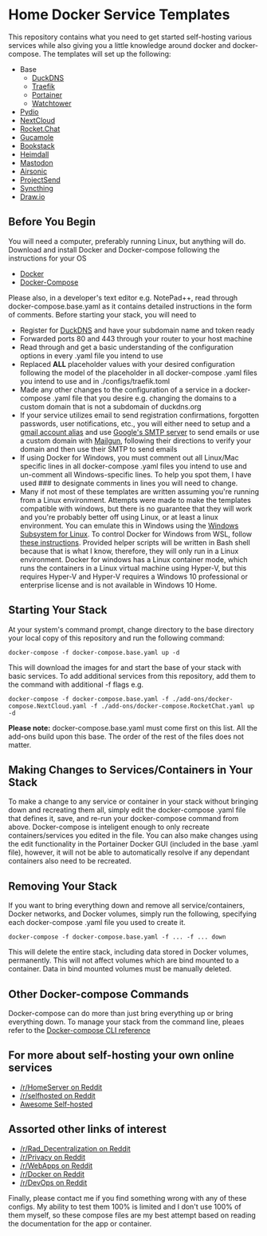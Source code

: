 # Home Docker Service Templates

This repository contains what you need to get started self-hosting various services while also giving you a little knowledge around docker and docker-compose.  The templates will set up the following:

* Base
  * [DuckDNS](https://duckdns.org)
  * [Traefik](https://traefik.io)
  * [Portainer](https://portainer.io)
  * [Watchtower](https://hub.docker.com/r/centurylink/watchtower/)
* [Pydio](https://pydio.com/)
* [NextCloud](https://nextcloud.com/)
* [Rocket.Chat](https://rocket.chat)
* [Gucamole](https://guacamole.apache.org/)
* [Bookstack](https://www.bookstackapp.com/)
* [Heimdall](https://heimdall.site/)
* [Mastodon](https://mastodon.social/about)
* [Airsonic]( https://airsonic.github.io/)
* [ProjectSend](https://www.projectsend.org/)
* [Syncthing](https://syncthing.net/)
* [Draw.io](https://draw.io)

## Before You Begin

You will need a computer, preferably running Linux, but anything will do.  Download and install Docker and Docker-compose following the instructions for your OS

* [Docker](https://www.docker.com/community-edition)
* [Docker-Compose](https://docs.docker.com/compose/install/)

Please also, in a developer's text editor e.g. NotePad++, read through docker-compose.base.yaml as it contains detailed instructions in the form of comments.  Before starting your stack, you will need to

* Register for [DuckDNS](https://www.duckdns.org/) and have your subdomain name and token ready
* Forwarded ports 80 and 443 through your router to your host machine
* Read through and get a basic understanding of the configuration options in every .yaml file you intend to use
* Replaced **ALL** placeholder values with your desired configuration following the model of the placeholder in all docker-compose .yaml files you intend to use and in ./configs/traefik.toml
* Made any other changes to the configuration of a service in a docker-compose .yaml file that you desire e.g. changing the domains to a custom domain that is not a subdomain of duckdns.org
* If your service utilizes email to send registration confirmations, forgotten passwords, user notifications, etc., you will either need to setup and a [gmail account alias](https://support.google.com/mail/answer/22370?hl=en) and use [Google's SMTP server](https://www.digitalocean.com/community/tutorials/how-to-use-google-s-smtp-server) to send emails or use a custom domain with [Mailgun](https://www.mailgun.com/), following their directions to verify your domain and then use their SMTP to send emails
* If using Docker for Windows, you must comment out all Linux/Mac specific lines in all docker-compose .yaml files you intend to use and un-comment all Windows-specific lines.  To help you spot them, I have used ### to designate comments in lines you will need to change.
* Many if not most of these templates are written assuming you're running from a Linux environment.  Attempts were made to make the templates compatible with windows, but there is no guarantee that they will work and you're probably better off using Linux, or at least a linux environment.  You can emulate this in Windows using the [Windows Subsystem for Linux](https://docs.microsoft.com/en-us/windows/wsl/install-win10).  To control Docker for Windows from WSL, follow [these instructions](https://blogs.msdn.microsoft.com/commandline/2017/12/08/cross-post-wsl-interoperability-with-docker/).  Provided helper scripts will be written in Bash shell because that is what I know, therefore, they will only run in a Linux environment.  Docker for windows has a Linux container mode, which runs the containers in a Linux virtual machine using Hyper-V, but this requires Hyper-V and Hyper-V requires a Windows 10 professional or enterprise license and is not available in Windows 10 Home.

## Starting Your Stack

At your system's command prompt, change directory to the base directory your local copy of this repository and run the following command:

`docker-compose -f docker-compose.base.yaml up -d`

This will download the images for and start the base of your stack with basic services.  To add additional services from this repository, add them to the command with additional -f flags e.g.

`docker-compose -f docker-compose.base.yaml -f ./add-ons/docker-compose.NextCloud.yaml -f ./add-ons/docker-compose.RocketChat.yaml up -d`

**Please note:** docker-compose.base.yaml must come first on this list.  All the add-ons build upon this base.  The order of the rest of the files does not matter.

## Making Changes to Services/Containers in Your Stack

To make a change to any service or container in your stack without bringing down and recreating them all, simply edit the docker-compose .yaml file that defines it, save, and re-run your docker-compose command from above.  Docker-compose is inteligent enough to only recreate containers/services you edited in the file.  You can also make changes using the edit functionality in the Portainer Docker GUI (included in the base .yaml file), however, it will not be able to automatically resolve if any dependant containers also need to be recreated.

## Removing Your Stack

If you want to bring everything down and remove all service/containers, Docker networks, and Docker volumes, simply run the following, specifying each docker-compose .yaml file you used to create it.

`docker-compose -f docker-compose.base.yaml -f ... -f ... down`

This will delete the entire stack, including data stored in Docker volumes, permanently.  This will not affect volumes which are bind mounted to a container.  Data in bind mounted volumes must be manually deleted.

## Other Docker-compose Commands

Docker-compose can do more than just bring everything up or bring everything down.  To manage your stack from the command line, pleaes refer to the [Docker-compose CLI reference](https://docs.docker.com//compose/reference/)

## For more about self-hosting your own online services

* [/r/HomeServer on Reddit](https://www.reddit.com/r/HomeServer/)
* [/r/selfhosted on Reddit](https://www.reddit.com/r/selfhosted/)
* [Awesome Self-hosted](https://github.com/Kickball/awesome-selfhosted)

## Assorted other links of interest

* [/r/Rad_Decentralization on Reddit](https://www.reddit.com/r/Rad_Decentralization/)
* [/r/Privacy on Reddit](https://www.reddit.com/r/privacy/)
* [/r/WebApps on Reddit](https://www.reddit.com/r/WebApps/)
* [/r/Docker on Reddit](https://www.reddit.com/r/docker/)
* [/r/DevOps on Reddit](https://www.reddit.com/r/devops/)

Finally, please contact me if you find something wrong with any of these configs.  My ability to test them 100% is limited and I don't use 100% of them myself, so these compose files are my best attempt based on reading the documentation for the app or container.
